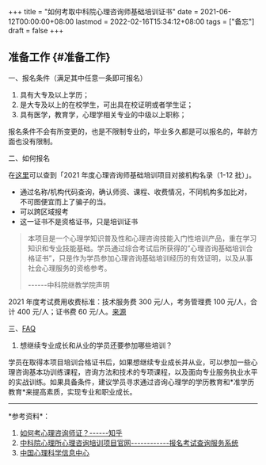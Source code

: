 +++
title = "如何考取中科院心理咨询师基础培训证书"
date = 2021-06-12T00:00:00+08:00
lastmod = 2022-02-16T15:34:12+08:00
tags = ["备忘"]
draft = false
+++

## 准备工作 {#准备工作}

一、报名条件（满足其中任意一条即可报名）

1.  具有大专及以上学历；
2.  是大专及以上的在校学生，可出具在校证明或者学生证；
3.  具有医学，教育学，心理学相关专业的中级以上职称；

报名条件不会有所变更的，也是不限制专业的，毕业多久都是可以报名的，年龄方面也没有限制。

二、如何报名

在[这里](https://jcpx.psych.ac.cn/iip/ArticleView/?GUID=DEB321AA-06FA-441B-8331-A64E3392C6D5)可以查到「2021 年度心理咨询师基础培训项目对接机构名录（1-12 批）」。

-   通过名称/机构代码查询，确认师资、课程、收费情况，不同机构多加比对，不可图便宜而上了骗子的当。
-   可以跨区域报考
-   这一证书不是资格证书，只是培训证书

> 本项目是一个心理学知识普及性和心理咨询技能入门性培训产品，重在学习知识和专业技能基础。学员通过综合考试后所获得的”心理咨询基础培训合格证书”，只是作为学员参加心理咨询基础培训经历的有效证明，以及从事社会心理服务的资格参考。
>
> ------中科院继教学院声明

2021 年度考试费用收费标准：技术服务费 300 元/人，考务管理费 100 元/人，合计 400 元/人；证书费 60 元/人。[来源](https://jcpx.psych.ac.cn/iip/ArticleView/?GUID=2AB78DB3-F624-4D2E-B1DA-B762878CCC0C)

三、[FAQ](https://jcpx.psych.ac.cn/iip/ArticleView/?GUID=F99F73C0-F8C4-475A-AC86-1C2BDAF8DEF4)

1.  想继续专业成长和从业的学员还要参加哪些培训？

学员在取得本项目培训合格证书后，如果想继续专业成长并从业，可以参加一些心理咨询基本功训练课程，咨询方法和技术的专项课程，以及面向专业服务执业水平的实战训练。如果具备条件，建议学员寻求通过咨询心理学的学历教育和\*准学历教育\*来提高素质，实现专业和职业成长。

---

\*参考资料\*：

1.  [如何考心理咨询师证？------知乎](https://zhuanlan.zhihu.com/p/344339445)
2.  [中科院心理所心理咨询培训项目官网------------报名考试查询服务系统](https://jcpx.psych.ac.cn/)
3.  [中国心理科学信息中心](https://lib.psych.ac.cn/library/home)